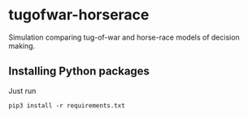 # tugofwar-horserace
Simulation comparing tug-of-war and horse-race models of decision making.

## Installing Python packages

Just run
```
pip3 install -r requirements.txt
```